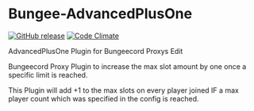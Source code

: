 # Bungee-AdvancedPlusOne

[![GitHub release](https://img.shields.io/github/release/EpticMC/Bungee-AdvancedPlusOne.svg)](https://github.com/EpticMC/Bungee-AdvancedPlusOne/releases) [![Code Climate](https://img.shields.io/codeclimate/issues/github/EpticMC/Bungee-AdvancedPlusOne.svg)](https://github.com/EpticMC/Bungee-AdvancedPlusOne/issues)

AdvancedPlusOne Plugin for Bungeecord Proxys Edit

Bungeecord Proxy Plugin to increase the max slot amount by one once a specific limit is reached.

This Plugin will add +1 to the max slots on every player joined IF a max player count which was specified in the config is reached.
